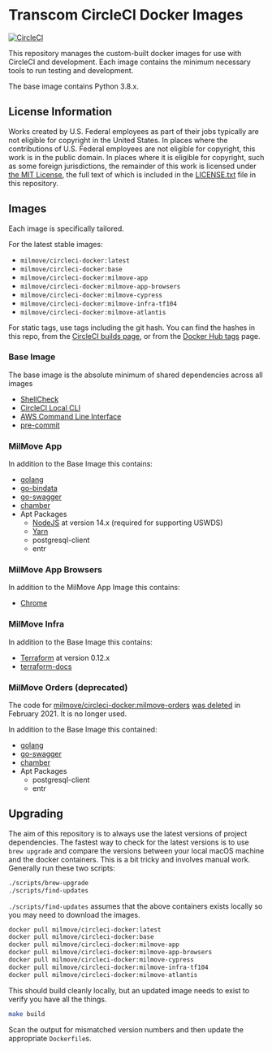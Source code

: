 # Transcom CircleCI Docker Images

[![CircleCI](https://circleci.com/gh/transcom/circleci-docker/tree/master.svg?style=svg)](https://circleci.com/gh/transcom/circleci-docker/tree/master)

This repository manages the custom-built docker images for use with CircleCI and development. Each image contains the minimum necessary tools to run testing and development.

The base image contains Python 3.8.x.

## License Information

Works created by U.S. Federal employees as part of their jobs typically are not eligible for copyright in the United
States. In places where the contributions of U.S. Federal employees are not eligible for copyright, this work is in
the public domain. In places where it is eligible for copyright, such as some foreign jurisdictions, the remainder of
this work is licensed under [the MIT License](https://opensource.org/licenses/MIT), the full text of which is included
in the [LICENSE.txt](./LICENSE.txt) file in this repository.

## Images

Each image is specifically tailored.

For the latest stable images:

* `milmove/circleci-docker:latest`
* `milmove/circleci-docker:base`
* `milmove/circleci-docker:milmove-app`
* `milmove/circleci-docker:milmove-app-browsers`
* `milmove/circleci-docker:milmove-cypress`
* `milmove/circleci-docker:milmove-infra-tf104`
* `milmove/circleci-docker:milmove-atlantis`

For static tags, use tags including the git hash. You can find the hashes in this repo, from the [CircleCI builds page](https://circleci.com/gh/milmove/circleci-docker/tree/master), or from the [Docker Hub tags](https://hub.docker.com/r/milmove/circleci-docker/tags/) page.

### Base Image

The base image is the absolute minimum of shared dependencies across all images

* [ShellCheck](https://www.shellcheck.net/)
* [CircleCI Local CLI](https://circleci.com/docs/2.0/local-cli/)
* [AWS Command Line Interface](https://aws.amazon.com/cli/)
* [pre-commit](http://pre-commit.com/)

### MilMove App

In addition to the Base Image this contains:

* [golang](https://go.dev/)
* [go-bindata](https://github.com/kevinburke/go-bindata)
* [go-swagger](https://github.com/go-swagger/go-swagger)
* [chamber](https://github.com/segmentio/chamber)
* Apt Packages
  * [NodeJS](https://nodejs.org/en/) at version 14.x (required for supporting USWDS)
  * [Yarn](https://yarnpkg.com/)
  * postgresql-client
  * entr

### MilMove App Browsers

In addition to the MilMove App Image this contains:

* [Chrome](https://www.google.com/chrome/)

### MilMove Infra

In addition to the Base Image this contains:

* [Terraform](https://www.terraform.io/) at version 0.12.x
* [terraform-docs](https://github.com/segmentio/terraform-docs)

### MilMove Orders (deprecated)

The code for [milmove/circleci-docker:milmove-orders](https://github.com/transcom/circleci-docker/tree/db683d4df0175a6048e6ef97d872402fe72269dc/milmove-orders) [was deleted](https://github.com/transcom/circleci-docker/pull/85) in February 2021. It is no longer used.

In addition to the Base Image this contained:

* [golang](https://go.dev/)
* [go-swagger](https://github.com/go-swagger/go-swagger)
* [chamber](https://github.com/segmentio/chamber)
* Apt Packages
  * postgresql-client
  * entr

## Upgrading

The aim of this repository is to always use the latest versions of project dependencies. The fastest way to check
for the latest versions is to use `brew upgrade` and compare the versions between your local macOS machine and the
docker containers. This is a bit tricky and involves manual work. Generally run these two scripts:

```sh
./scripts/brew-upgrade
./scripts/find-updates
```

`./scripts/find-updates` assumes that the above containers exists locally so you may need to download the images.

```sh
docker pull milmove/circleci-docker:latest
docker pull milmove/circleci-docker:base
docker pull milmove/circleci-docker:milmove-app
docker pull milmove/circleci-docker:milmove-app-browsers
docker pull milmove/circleci-docker:milmove-cypress
docker pull milmove/circleci-docker:milmove-infra-tf104
docker pull milmove/circleci-docker:milmove-atlantis

```

This should build cleanly locally, but an updated image needs to exist to verify you have all the things.

```sh
make build
```

Scan the output for mismatched version numbers and then update the appropriate `Dockerfile`s.
